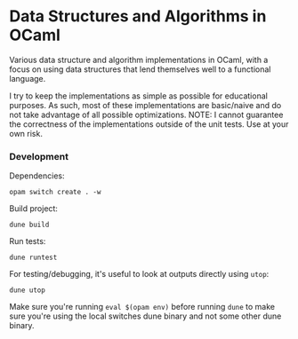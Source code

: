 # Data Structures and Algorithms in OCaml
Various data structure and algorithm implementations in OCaml, with a focus on using data structures that lend themselves well to a functional language.

I try to keep the implementations as simple as possible for educational purposes. As such, most of these implementations are basic/naive and do not take advantage of all possible optimizations. NOTE: I cannot guarantee the correctness of the implementations outside of the unit tests. Use at your own risk.

### Development
Dependencies:
```shell
opam switch create . -w
```

Build project:
```shell
dune build
```

Run tests:
```shell
dune runtest
```

For testing/debugging, it's useful to look at outputs directly using `utop`:
```shell
dune utop
```

Make sure you're running `eval $(opam env)` before running `dune` to make sure you're using the local switches dune binary and not some other dune binary.
